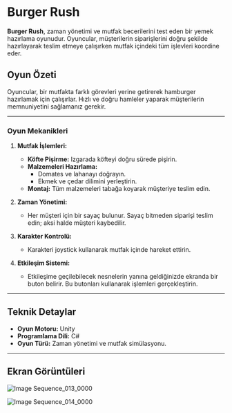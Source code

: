 # Burger Rush

**Burger Rush**, zaman yönetimi ve mutfak becerilerini test eden bir yemek hazırlama oyunudur. Oyuncular, müşterilerin siparişlerini doğru şekilde hazırlayarak teslim etmeye çalışırken mutfak içindeki tüm işlevleri koordine eder.

## Oyun Özeti  

Oyuncular, bir mutfakta farklı görevleri yerine getirerek hamburger hazırlamak için çalışırlar. Hızlı ve doğru hamleler yaparak müşterilerin memnuniyetini sağlamanız gerekir.  

---

### Oyun Mekanikleri  

1. **Mutfak İşlemleri:**  
   - **Köfte Pişirme:** Izgarada köfteyi doğru sürede pişirin.  
   - **Malzemeleri Hazırlama:**  
     - Domates ve lahanayı doğrayın.  
     - Ekmek ve çedar dilimini yerleştirin.  
   - **Montaj:** Tüm malzemeleri tabağa koyarak müşteriye teslim edin.  

2. **Zaman Yönetimi:**  
   - Her müşteri için bir sayaç bulunur. Sayaç bitmeden siparişi teslim edin; aksi halde müşteri kaybedilir.  

3. **Karakter Kontrolü:**  
   - Karakteri joystick kullanarak mutfak içinde hareket ettirin.  

4. **Etkileşim Sistemi:**  
   - Etkileşime geçilebilecek nesnelerin yanına geldiğinizde ekranda bir buton belirir. Bu butonları kullanarak işlemleri gerçekleştirin.  

---

## Teknik Detaylar  

- **Oyun Motoru:** Unity  
- **Programlama Dili:** C#  
- **Oyun Türü:** Zaman yönetimi ve mutfak simülasyonu.  

---

## Ekran Görüntüleri

![Image Sequence_013_0000](https://github.com/user-attachments/assets/8b193d1f-de83-4494-81a2-7f9e91bef221)

![Image Sequence_014_0000](https://github.com/user-attachments/assets/a94a8d7a-dfe5-4e6b-992f-48c12d5e3924)

